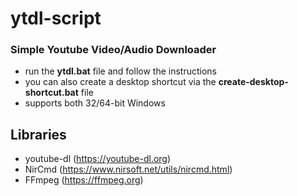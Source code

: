 # ytdl-script
### Simple Youtube Video/Audio Downloader
- run the **ytdl.bat** file and follow the instructions
- you can also create a desktop shortcut via the **create-desktop-shortcut.bat** file
- supports both 32/64-bit Windows

## Libraries
- youtube-dl (https://youtube-dl.org)
- NirCmd (https://www.nirsoft.net/utils/nircmd.html)
- FFmpeg (https://ffmpeg.org)
